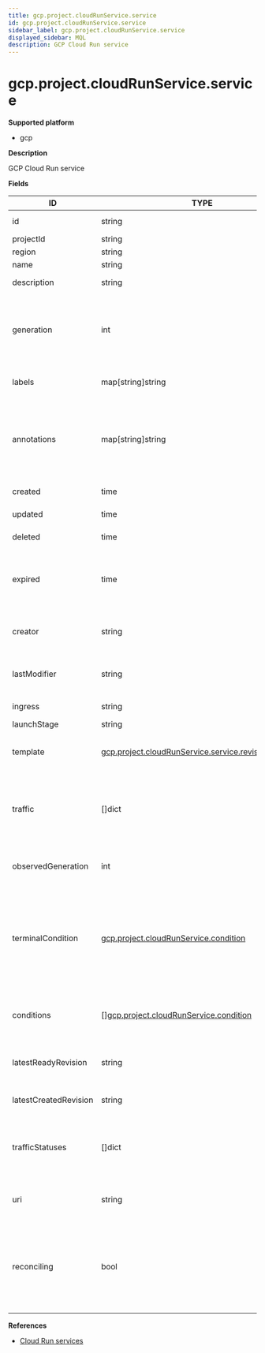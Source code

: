 ```yaml
---
title: gcp.project.cloudRunService.service
id: gcp.project.cloudRunService.service
sidebar_label: gcp.project.cloudRunService.service
displayed_sidebar: MQL
description: GCP Cloud Run service
---
```


# gcp.project.cloudRunService.service

**Supported platform**

- gcp

**Description**

GCP Cloud Run service

**Fields**

| ID                    | TYPE                                                                                                            | DESCRIPTION                                                                                                                         |
| --------------------- | --------------------------------------------------------------------------------------------------------------- | ----------------------------------------------------------------------------------------------------------------------------------- |
| id                    | string                                                                                                          | Service identifier                                                                                                                  |
| projectId             | string                                                                                                          | Project ID                                                                                                                          |
| region                | string                                                                                                          | Region                                                                                                                              |
| name                  | string                                                                                                          | Service name                                                                                                                        |
| description           | string                                                                                                          | Service description                                                                                                                 |
| generation            | int                                                                                                             | Number that monotonically increases every time the user modifies the desired state                                                  |
| labels                | map[string]string                                                                                               | User-provided labels                                                                                                                |
| annotations           | map[string]string                                                                                               | Unstructured key-value map that may be set by external tools to store an arbitrary metadata                                         |
| created               | time                                                                                                            | Creation timestamp                                                                                                                  |
| updated               | time                                                                                                            | Update timestamp                                                                                                                    |
| deleted               | time                                                                                                            | Deletion timestamp                                                                                                                  |
| expired               | time                                                                                                            | Timestamp after which a deleted service will be permanently deleted                                                                 |
| creator               | string                                                                                                          | Email address of the authenticated creator                                                                                          |
| lastModifier          | string                                                                                                          | Email address of the last authenticated modifier                                                                                    |
| ingress               | string                                                                                                          | Ingress settings                                                                                                                    |
| launchStage           | string                                                                                                          | Launch stage                                                                                                                        |
| template              | [gcp.project.cloudRunService.service.revisionTemplate](gcp.project.cloudrunservice.service.revisiontemplate.md) | Template used to create revisions for the service                                                                                   |
| traffic               | &#91;&#93;dict                                                                                                  | Specifies how to distribute traffic over a collection of revisions belonging to the service                                         |
| observedGeneration    | int                                                                                                             | Generation of this service currently serving traffic                                                                                |
| terminalCondition     | [gcp.project.cloudRunService.condition](gcp.project.cloudrunservice.condition.md)                               | Conditions of this service, containing its readiness status and detailed error information in case it did not reach a serving state |
| conditions            | &#91;&#93;[gcp.project.cloudRunService.condition](gcp.project.cloudrunservice.condition.md)                     | Conditions of all other associated sub-resources                                                                                    |
| latestReadyRevision   | string                                                                                                          | Name of the latest revision that is serving traffic                                                                                 |
| latestCreatedRevision | string                                                                                                          | Name of the last created revision                                                                                                   |
| trafficStatuses       | &#91;&#93;dict                                                                                                  | Detailed status information for corresponding traffic targets                                                                       |
| uri                   | string                                                                                                          | Main URI in which this service is serving traffic                                                                                   |
| reconciling           | bool                                                                                                            | Whether the service is currently being acted upon by the system to bring it into the desired state                                  |

**References**

- [Cloud Run services](https://cloud.google.com/run/docs/resource-model#services)
